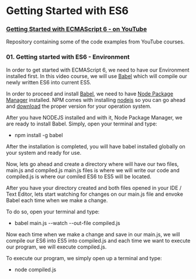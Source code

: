 # Getting Started with ES6
### [Getting Started with ECMAScript 6 - on YouTube](https://www.youtube.com/watch?v=_lGYG_s_yTM&list=PLEKIsm9AjY8LfH5cYnhJE-L5A7NWis6qB)

Repository containing some of the code examples from YouTube courses.


### 01. Getting started with ES6 - Environment 

In order to get started with ECMAScript 6, we need to have our Environment installed first. In this video course, we will use [Babel](https://babeljs.io/) which will compile our newly written ES6 into current ES5.

In order to proceed and install [Babel](https://babeljs.io/), we need to have [Node Package Manager](http://www.npmjs.com) installed. NPM comes with installing [nodejs](http://www.nodejs.org) so you can go ahead and [download](http://www.nodejs.org/download) the proper version for your operation system.

After you have NODEJS installed and with it, Node Package Manager, we are ready to install Babel. Simply, open your terminal and type: 

 * npm install -g babel

After the installation is completed, you will have babel installed globally on your system and ready for use.

Now, lets go ahead and create a directory where will have our two files, main.js and compiled.js
main.js files is where we will write our code and compiled.js is where our comiled ES6 to ES5 will be located. 

After you have your directory created and both files opened in your IDE / Text Editor, lets start watching for changes on our main.js file and envoke Babel each time when we make a change.

To do so, open your terminal and type:

 * babel main.js --watch --out-file compiled.js

Now each time when we make a change and save in our main.js, we will compile our ES6 into ES5 into compiled.js and each time we want to execute our program, we will execute compiled.js.

To execute our program, we simply open up a terminal and type:

 * node compiled.js 


